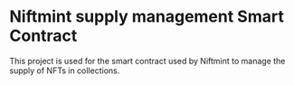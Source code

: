 # Niftmint supply management Smart Contract

This project is used for the smart contract used by Niftmint to manage the supply of NFTs in collections.

